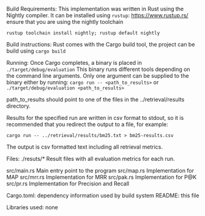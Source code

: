 Build Requirements:
This implementation was written in Rust using the Nightly compiler.
It can be installed using `rustup`: https://www.rustup.rs/
ensure that you are using the nightly toolchain

`rustup toolchain install nightly; rustup default nightly`

Build instructions:
Rust comes with the Cargo build tool, the project can be build using
`cargo build`

Running:
Once Cargo completes, a binary is placed in `./target/debug/evaluation`
This binary runs different tools depending on the command line arguments.
Only one argument can be supplied to the binary either by running:
`cargo run -- <path_to_results>`
or
`./target/debug/evaluation <path_to_results>`

path_to_results should point to one of the files in
the ../retrieval/results directory.

Results for the specified run are written in csv format to stdout,
so it is recommended that you redirect the output to a file, for example:

`cargo run -- ../retrieval/results/bm25.txt > bm25-results.csv`

The output is csv formatted text including all retrieval metrics.

Files:
./resuts/* Result files with all evaluation metrics for each run.

src/main.rs Main entry point to the program
src/map.rs  Implementation for MAP
src/mrr.rs  Implementation for MRR
src/pak.rs  Implementation for P@K
src/pr.rs   Implementation for Precision and Recall

Cargo.toml:          dependency information used by build system
README:              this file

Libraries used:
none